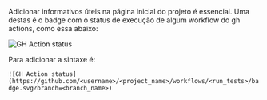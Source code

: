 Adicionar informativos úteis na página inicial do projeto é essencial. Uma destas é o badge com o status de execução de algum workflow do gh actions, como essa abaixo:

![GH Action status](https://github.com/samlucax/pair-testing-01/workflows/run_tests/badge.svg?branch=master)

Para adicionar a sintaxe é:

`![GH Action status](https://github.com/<username>/<project_name>/workflows/<run_tests>/badge.svg?branch=<branch_name>)`

